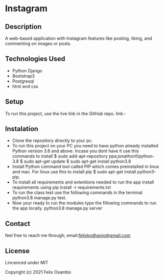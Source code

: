 # Instagram

## Description

A web-based application with Instagram features like posting, liking, and commenting on images or posts.

## Technologies Used

- Python Django
- Bootstrap3
- Postgresql
- html and css

## Setup

To run this project, use the live link in the GitHub repo.
link:-

## Instalation

- Clone the repository directly to your pc.
- To run this project on your PC you need to have python already installed Python version 3.6 and above. Incase you dont have it use this commands to install $ sudo add-apt-repository ppa:jonathonf/python-3.8 $ sudo apt-get update $ sudo apt-get install python3.8
- Install Python command tool called PIP which comes preinstalled in linux and mac. For linux use this to install pip $ sudo apt-get install python3-pip.
- To install all requirements and extentions needed to run the app install requirements using
  pip install -r requirements.txt
- To run the class test use the following commands in the terminal python3.8 manage.py test.
- Now your ready to run the modules type the fillowing commands to run the app locally. python3.8 manage.py server

## Contact

feel free to reach me through;
email:felixkodhanjo@gmail.com

## License

Lincenced under
MIT

Copyright (c) 2021 Felix Osambo

